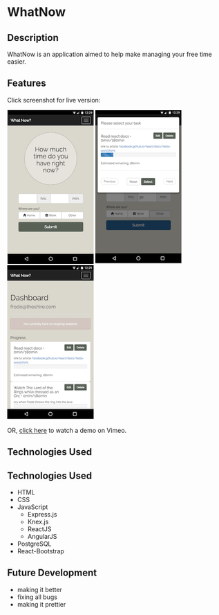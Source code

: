 # WhatNow

## Description
  WhatNow is an application aimed to help make managing your free time easier.

## Features
  Click screenshot for live version:

  [![WhatNow: Time Input](/public/images/q3-time-input.png)](https://whatnowapp.herokuapp.com/) [![WhatNow: Task Select](/public/images/q3-task-select.png)](https://whatnowapp.herokuapp.com/) [![WhatNow: Dashboard](/public/images/q3-dashboard.png)](https://whatnowapp.herokuapp.com/)

  OR, [click here](https://vimeo.com/206751022 "WhatNow? demo") to watch a demo on Vimeo.
## Technologies Used

## Technologies Used

  * HTML
  * CSS
  * JavaScript
    * Express.js
    * Knex.js
    * ReactJS
    * AngularJS
  * PostgreSQL
  * React-Bootstrap

## Future Development

  * making it better
  * fixing all bugs
  * making it prettier
